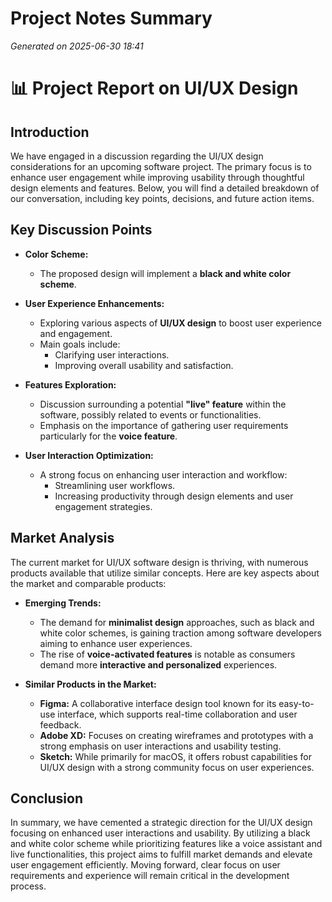 # Project Notes Summary

*Generated on 2025-06-30 18:41*

# 📊 **Project Report on UI/UX Design**

## **Introduction**
We have engaged in a discussion regarding the UI/UX design considerations for an upcoming software project. The primary focus is to enhance user engagement while improving usability through thoughtful design elements and features. Below, you will find a detailed breakdown of our conversation, including key points, decisions, and future action items.

## **Key Discussion Points**
- **Color Scheme:** 
  - The proposed design will implement a **black and white color scheme**.
  
- **User Experience Enhancements:**
  - Exploring various aspects of **UI/UX design** to boost user experience and engagement.
  - Main goals include:
    - Clarifying user interactions.
    - Improving overall usability and satisfaction.

- **Features Exploration:**
  - Discussion surrounding a potential **"live" feature** within the software, possibly related to events or functionalities.
  - Emphasis on the importance of gathering user requirements particularly for the **voice feature**.
  
- **User Interaction Optimization:**
  - A strong focus on enhancing user interaction and workflow:
    - Streamlining user workflows.
    - Increasing productivity through design elements and user engagement strategies.

## **Market Analysis**
The current market for UI/UX software design is thriving, with numerous products available that utilize similar concepts. Here are key aspects about the market and comparable products: 

- **Emerging Trends:**
  - The demand for **minimalist design** approaches, such as black and white color schemes, is gaining traction among software developers aiming to enhance user experiences.
  - The rise of **voice-activated features** is notable as consumers demand more **interactive and personalized** experiences.

- **Similar Products in the Market:**
  - **Figma:** A collaborative interface design tool known for its easy-to-use interface, which supports real-time collaboration and user feedback.
  - **Adobe XD:** Focuses on creating wireframes and prototypes with a strong emphasis on user interactions and usability testing.
  - **Sketch:** While primarily for macOS, it offers robust capabilities for UI/UX design with a strong community focus on user experiences.

## **Conclusion**
In summary, we have cemented a strategic direction for the UI/UX design focusing on enhanced user interactions and usability. By utilizing a black and white color scheme while prioritizing features like a voice assistant and live functionalities, this project aims to fulfill market demands and elevate user engagement efficiently. Moving forward, clear focus on user requirements and experience will remain critical in the development process.
